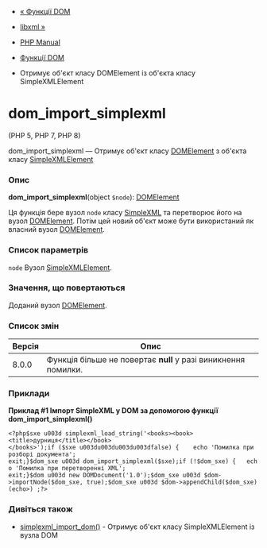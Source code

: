 - [« Функції DOM](ref.dom.md)
- [libxml »](book.libxml.md)

- [PHP Manual](index.md)
- [Функції DOM](ref.dom.md)
- Отримує об'єкт класу DOMElement із об'єкта класу SimpleXMLElement

# dom_import_simplexml

(PHP 5, PHP 7, PHP 8)

dom_import_simplexml — Отримує об'єкт класу
[DOMElement](class.domelement.md) з об'єкта класу
[SimpleXMLElement](class.simplexmlelement.md)

### Опис

**dom_import_simplexml**(object `$node`):
[DOMElement](class.domelement.md)

Ця функція бере вузол `node` класу [SimpleXML](ref.simplexml.md) та
перетворює його на вузол [DOMElement](class.domelement.md). Потім цей
новий об'єкт може бути використаний як власний вузол
[DOMElement](class.domelement.md).

### Список параметрів

`node`
Вузол [SimpleXMLElement](class.simplexmlelement.md).

### Значення, що повертаються

Доданий вузол [DOMElement](class.domelement.md).

### Список змін

| Версія | Опис                                                           |
| ------ | -------------------------------------------------------------- |
| 8.0.0  | Функція більше не повертає **null** у разі виникнення помилки. |

### Приклади

**Приклад #1 Імпорт SimpleXML у DOM за допомогою функції
**dom_import_simplexml()****

` <?php$sxe u003d simplexml_load_string('<books><book><title>дурниця</title></book></books>');if ($sxe u003du003du003du003dfalse) {    echo 'Помилка при розборі документа'; exit;}$dom_sxe u003d dom_import_simplexml($sxe);if (!$dom_sxe) {   echo 'Помилка при перетворенні XML'; exit;}$dom u003d new DOMDocument('1.0');$dom_sxe u003d $dom->importNode($dom_sxe, true);$dom_sxe u003d $dom->appendChild($dom_sxe)(echo>) ;?> `

### Дивіться також

- [simplexml_import_dom()](function.simplexml-import-dom.md) -
Отримує об'єкт класу SimpleXMLElement із вузла DOM
